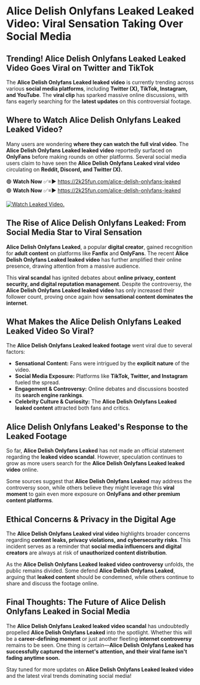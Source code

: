 # Alice Delish Onlyfans Leaked Leaked Video: Viral Sensation Taking Over Social Media

## **Trending! Alice Delish Onlyfans Leaked Leaked Video Goes Viral on Twitter and TikTok**
The **Alice Delish Onlyfans Leaked leaked video** is currently trending across various **social media platforms**, including **Twitter (X), TikTok, Instagram, and YouTube**. The **viral clip** has sparked massive online discussions, with fans eagerly searching for the **latest updates** on this controversial footage.

## **Where to Watch Alice Delish Onlyfans Leaked Leaked Video?**
Many users are wondering **where they can watch the full viral video**. The **Alice Delish Onlyfans Leaked leaked video** reportedly surfaced on **OnlyFans** before making rounds on other platforms. Several social media users claim to have seen the **Alice Delish Onlyfans Leaked viral video** circulating on **Reddit, Discord, and Twitter (X).**

🟢 **Watch Now** ✅=► https://2k25fun.com/alice-delish-onlyfans-leaked  
🟢 **Watch Now** ✅=► https://2k25fun.com/alice-delish-onlyfans-leaked  

[![Watch Leaked Video.](https://miro.medium.com/v2/resize:fit:828/format:webp/1*cilzJN44JGOrTw9NJCrNHA.gif "Watch Leaked Video")](https://2k25fun.com/alice-delish-onlyfans-leaked)

## **The Rise of Alice Delish Onlyfans Leaked: From Social Media Star to Viral Sensation**
**Alice Delish Onlyfans Leaked**, a popular **digital creator**, gained recognition for **adult content** on platforms like **Fanfix** and **OnlyFans**. The recent **Alice Delish Onlyfans Leaked leaked video** has further amplified their online presence, drawing attention from a massive audience.

This **viral scandal** has ignited debates about **online privacy, content security, and digital reputation management**. Despite the controversy, the **Alice Delish Onlyfans Leaked leaked video** has only increased their follower count, proving once again how **sensational content dominates the internet**.

## **What Makes the Alice Delish Onlyfans Leaked Leaked Video So Viral?**
The **Alice Delish Onlyfans Leaked leaked footage** went viral due to several factors:
- **Sensational Content:** Fans were intrigued by the **explicit nature** of the video.
- **Social Media Exposure:** Platforms like **TikTok, Twitter, and Instagram** fueled the spread.
- **Engagement & Controversy:** Online debates and discussions boosted its **search engine rankings**.
- **Celebrity Culture & Curiosity:** The **Alice Delish Onlyfans Leaked leaked content** attracted both fans and critics.

## **Alice Delish Onlyfans Leaked's Response to the Leaked Footage**
So far, **Alice Delish Onlyfans Leaked** has not made an official statement regarding the **leaked video scandal**. However, speculation continues to grow as more users search for the **Alice Delish Onlyfans Leaked leaked video** online.

Some sources suggest that **Alice Delish Onlyfans Leaked** may address the controversy soon, while others believe they might leverage this **viral moment** to gain even more exposure on **OnlyFans and other premium content platforms**.

## **Ethical Concerns & Privacy in the Digital Age**
The **Alice Delish Onlyfans Leaked viral video** highlights broader concerns regarding **content leaks, privacy violations, and cybersecurity risks**. This incident serves as a reminder that **social media influencers and digital creators** are always at risk of **unauthorized content distribution**.

As the **Alice Delish Onlyfans Leaked leaked video controversy** unfolds, the public remains divided. Some defend **Alice Delish Onlyfans Leaked**, arguing that **leaked content** should be condemned, while others continue to share and discuss the footage online.

## **Final Thoughts: The Future of Alice Delish Onlyfans Leaked in Social Media**
The **Alice Delish Onlyfans Leaked leaked video scandal** has undoubtedly propelled **Alice Delish Onlyfans Leaked** into the spotlight. Whether this will be a **career-defining moment** or just another fleeting **internet controversy** remains to be seen. One thing is certain—**Alice Delish Onlyfans Leaked has successfully captured the internet's attention, and their viral fame isn't fading anytime soon.**

Stay tuned for more updates on **Alice Delish Onlyfans Leaked leaked video** and the latest viral trends dominating social media!